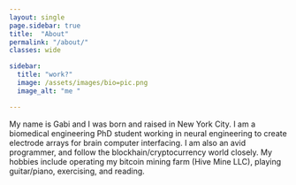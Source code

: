 ```yaml
---
layout: single
page.sidebar: true
title:  "About"
permalink: "/about/"
classes: wide

sidebar:
  title: "work?"
  image: /assets/images/bio=pic.png
  image_alt: "me "

---
```




My name is Gabi and I was born and raised in New York City. I am a biomedical engineering PhD student working in neural engineering to create electrode arrays for brain computer interfacing. I am also an avid programmer, and follow the blockhain/cryptocurrency world closely. My hobbies include operating my bitcoin mining farm (Hive Mine LLC), playing guitar/piano, exercising, and reading.
